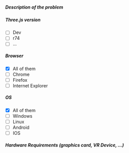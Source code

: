 
##### Description of the problem 



##### Three.js version

- [ ] Dev
- [ ] r74
- [ ] ...

##### Browser

- [x] All of them
- [ ] Chrome
- [ ] Firefox
- [ ] Internet Explorer

##### OS

- [x] All of them
- [ ] Windows
- [ ] Linux
- [ ] Android
- [ ] IOS

##### Hardware Requirements (graphics card, VR Device, ...)



